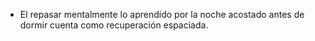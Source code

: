 - El repasar mentalmente lo aprendido por la noche acostado antes de dormir cuenta como recuperación espaciada.
